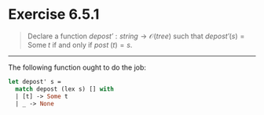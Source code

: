 # Exercise 6.5.1

> Declare a function $\mathit{depost'} : \mathit{string} → \mathcal{O}(\mathit{tree})$ such that $\mathit{depost'}(s) = \textsf{Some} \; t$ if and only if $\mathit{post}\; (t) = s$.

---

The following function ought to do the job:
```ocaml
let depost' s =
  match depost (lex s) [] with
  | [t] -> Some t
  | _ -> None
```
